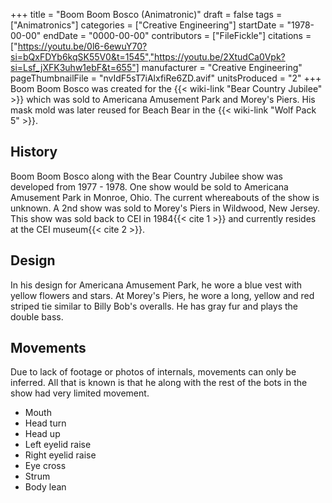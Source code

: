 +++
title = "Boom Boom Bosco (Animatronic)"
draft = false
tags = ["Animatronics"]
categories = ["Creative Engineering"]
startDate = "1978-00-00"
endDate = "0000-00-00"
contributors = ["FileFickle"]
citations = ["https://youtu.be/0l6-6ewuY70?si=bQxFDYb6kqSK55V0&t=1545","https://youtu.be/2XtudCa0Vpk?si=Lsf_jXFK3uhw1ebF&t=655"]
manufacturer = "Creative Engineering"
pageThumbnailFile = "nvIdF5sT7iAlxfiRe6ZD.avif"
unitsProduced = "2"
+++
Boom Boom Bosco was created for the {{< wiki-link "Bear Country Jubilee" >}} which was sold to Americana Amusement Park and Morey's Piers. His mask mold was later reused for Beach Bear in the {{< wiki-link "Wolf Pack 5" >}}.

## History

Boom Boom Bosco along with the Bear Country Jubilee show was developed from 1977 - 1978. One show would be sold to Americana Amusement Park in Monroe, Ohio. The current whereabouts of the show is unknown. A 2nd show was sold to Morey's Piers in Wildwood, New Jersey. This show was sold back to CEI in 1984{{< cite 1 >}} and currently resides at the CEI museum{{< cite 2 >}}.

## Design

In his design for Americana Amusement Park, he wore a blue vest with yellow flowers and stars. At Morey's Piers, he wore a long, yellow and red striped tie similar to Billy Bob's overalls. He has gray fur and plays the double bass.

## Movements

Due to lack of footage or photos of internals, movements can only be inferred. All that is known is that he along with the rest of the bots in the show had very limited movement.

- Mouth
- Head turn
- Head up
- Left eyelid raise
- Right eyelid raise
- Eye cross
- Strum
- Body lean
